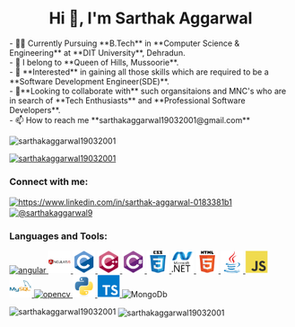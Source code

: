 <h1 align="center">Hi 👋, I'm Sarthak Aggarwal</h1>
- 👨‍🎓 Currently Pursuing **B.Tech** in **Computer Science & Engineering** at **DIT University**, Dehradun.</br>
- 💞️ I belong to **Queen of Hills, Mussoorie**.</br>
- 👀 **Interested** in gaining all those skills which are required to be a **Software Development Engineer(SDE)**.</br>
- 🌱**Looking to collaborate with** such organsitaions and MNC's who are in search of **Tech Enthusiasts** and **Professional Software Developers**.</br>
- 📫 How to reach me **sarthakaggarwal19032001@gmail.com**

<p align="left"> <img src="https://komarev.com/ghpvc/?username=sarthakaggarwal19032001&label=Profile%20views&color=0e75b6&style=flat" alt="sarthakaggarwal19032001" /> </p>

<p align="left"> <a href="https://github.com/ryo-ma/github-profile-trophy"><img src="https://github-profile-trophy.vercel.app/?username=sarthakaggarwal19032001" alt="sarthakaggarwal19032001" /></a> </p>
<h3 align="left">Connect with me:</h3>
<p align="left">
<a href="https://linkedin.com/in/https://www.linkedin.com/in/sarthak-aggarwal-0183381b1" target="blank"><img align="center" src="https://raw.githubusercontent.com/rahuldkjain/github-profile-readme-generator/master/src/images/icons/Social/linked-in-alt.svg" alt="https://www.linkedin.com/in/sarthak-aggarwal-0183381b1" height="30" width="40" /></a>
<a href="https://www.hackerrank.com/@sarthakaggarwal9" target="blank"><img align="center" src="https://raw.githubusercontent.com/rahuldkjain/github-profile-readme-generator/master/src/images/icons/Social/hackerrank.svg" alt="@sarthakaggarwal9" height="30" width="40" /></a>
</p>

<h3 align="left">Languages and Tools:</h3>
<p align="left"> <a href="https://angular.io" target="_blank"> <img src="https://angular.io/assets/images/logos/angular/angular.svg" alt="angular" width="40" height="40"/> </a> <a href="https://angular.io" target="_blank"> <img src="https://raw.githubusercontent.com/devicons/devicon/master/icons/angularjs/angularjs-original-wordmark.svg" alt="angularjs" width="40" height="40"/> </a> <a href="https://www.cprogramming.com/" target="_blank"> <img src="https://raw.githubusercontent.com/devicons/devicon/master/icons/c/c-original.svg" alt="c" width="40" height="40"/> </a> <a href="https://www.w3schools.com/cpp/" target="_blank"> <img src="https://raw.githubusercontent.com/devicons/devicon/master/icons/cplusplus/cplusplus-original.svg" alt="cplusplus" width="40" height="40"/> </a> <a href="https://www.w3schools.com/cs/" target="_blank"> <img src="https://raw.githubusercontent.com/devicons/devicon/master/icons/csharp/csharp-original.svg" alt="csharp" width="40" height="40"/> </a> <a href="https://www.w3schools.com/css/" target="_blank"> <img src="https://raw.githubusercontent.com/devicons/devicon/master/icons/css3/css3-original-wordmark.svg" alt="css3" width="40" height="40"/> </a> <a href="https://dotnet.microsoft.com/" target="_blank"> <img src="https://raw.githubusercontent.com/devicons/devicon/master/icons/dot-net/dot-net-original-wordmark.svg" alt="dotnet" width="40" height="40"/> </a> <a href="https://www.w3.org/html/" target="_blank"> <img src="https://raw.githubusercontent.com/devicons/devicon/master/icons/html5/html5-original-wordmark.svg" alt="html5" width="40" height="40"/> </a> <a href="https://www.java.com" target="_blank"> <img src="https://raw.githubusercontent.com/devicons/devicon/master/icons/java/java-original.svg" alt="java" width="40" height="40"/> </a> <a href="https://developer.mozilla.org/en-US/docs/Web/JavaScript" target="_blank"> <img src="https://raw.githubusercontent.com/devicons/devicon/master/icons/javascript/javascript-original.svg" alt="javascript" width="40" height="40"/> </a> <a href="https://www.mysql.com/" target="_blank"> <img src="https://raw.githubusercontent.com/devicons/devicon/master/icons/mysql/mysql-original-wordmark.svg" alt="mysql" width="40" height="40"/> </a> <a href="https://opencv.org/" target="_blank"> <img src="https://www.vectorlogo.zone/logos/opencv/opencv-icon.svg" alt="opencv" width="40" height="40"/> </a> <a href="https://www.python.org" target="_blank"> <img src="https://raw.githubusercontent.com/devicons/devicon/master/icons/python/python-original.svg" alt="python" width="40" height="40"/> </a> <a href="https://www.typescriptlang.org/" target="_blank"> <img src="https://raw.githubusercontent.com/devicons/devicon/master/icons/typescript/typescript-original.svg" alt="typescript" width="40" height="40"/> </a>
<img src="https://img.shields.io/badge/MongoDB-%234ea94b.svg?style=for-the-badge&logo=mongodb&logoColor=white)" alt="MongoDb"/>
</p>

<p><img align="left" src="https://github-readme-stats.vercel.app/api/top-langs?username=sarthakaggarwal19032001&show_icons=true&locale=en&layout=compact" alt="sarthakaggarwal19032001" /></p>

<p>&nbsp;<img align="center" src="https://github-readme-stats.vercel.app/api?username=sarthakaggarwal19032001&show_icons=true&locale=en" alt="sarthakaggarwal19032001" /></p>

